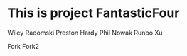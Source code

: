 This is project FantasticFour
=============

Wiley Radomski
Preston Hardy
Phil Nowak
Runbo Xu

Fork
Fork2
